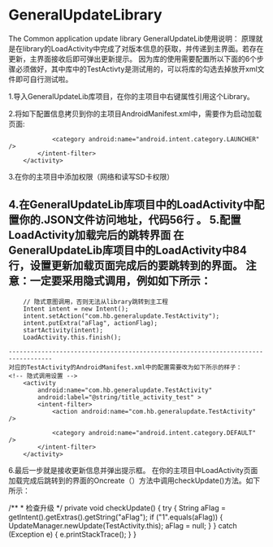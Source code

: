 # GeneralUpdateLibrary
The Common application update library
GeneralUpdateLib使用说明：
原理就是在library的LoadActivity中完成了对版本信息的获取，并传递到主界面。若存在更新，主界面接收后即可弹出更新提示。
因为库的使用需要配置所以下面的6个步骤必须做好，其中库中的TestActivty是测试用的，可以将库的勾选去掉放开xml文件即可自行测试啦。

1.导入GeneralUpdateLib库项目，在你的主项目中右键属性引用这个Library。

2.将如下配置信息拷贝到你的主项目AndroidManifest.xml中，需要作为启动加载页面:
	<activity
            android:name="com.hb.generalupdate.LoadActivity"
            android:label="@string/app_name"
            android:theme="@android:style/Theme.Translucent.NoTitleBar.Fullscreen" >
            <intent-filter>
                <action android:name="android.intent.action.MAIN" />

                <category android:name="android.intent.category.LAUNCHER" />
            </intent-filter>
        </activity>
3.在你的主项目中添加权限（网络和读写SD卡权限）
		<uses-permission android:name="android.permission.MOUNT_UNMOUNT_FILESYSTEMS" />
    <uses-permission android:name="android.permission.WRITE_EXTERNAL_STORAGE" />
    <uses-permission android:name="android.permission.ACCESS_NETWORK_STATE" />
    <uses-permission android:name="android.permission.ACCESS_WIFI_STATE" />
    <uses-permission android:name="android.permission.INTERNET" />

4.在GeneralUpdateLib库项目中的LoadActivity中配置你的.JSON文件访问地址，代码56行 。
5.配置LoadActivity加载完后的跳转界面
     在GeneralUpdateLib库项目中的LoadActivity中84行，设置更新加载页面完成后的要跳转到的界面。
     注意：一定要采用隐式调用，例如如下所示：
   ------------------------------------------------------------------------------------ 
   
		// 隐式意图调用，否则无法从library跳转到主工程
		Intent intent = new Intent();
		intent.setAction("com.hb.generalupdate.TestActivity");
		intent.putExtra("aFlag", actionFlag);
		startActivity(intent);
		LoadActivity.this.finish();

	----------------------------------------------------------------------------------
	对应的TestActivity的AndroidManifest.xml中的配置需要改为如下所示的样子：
	<!-- 隐式调用设置 -->
        <activity
            android:name="com.hb.generalupdate.TestActivity"
            android:label="@string/title_activity_test" >
            <intent-filter>
                <action android:name="com.hb.generalupdate.TestActivity" />

                <category android:name="android.intent.category.DEFAULT" />
            </intent-filter>
        </activity>
 6.最后一步就是接收更新信息并弹出提示框。
 在你的主项目中LoadActivity页面加载完成后跳转到的界面的Oncreate（）方法中调用checkUpdate()方法。如下所示：
 
 /**
	 * 检查升级
	 */
	private void checkUpdate() {
		try {
			String aFlag = getIntent().getExtras().getString("aFlag");
			if ("1".equals(aFlag)) {
				UpdateManager.newUpdate(TestActivity.this);
				aFlag = null;
			}
		} catch (Exception e) {
			e.printStackTrace();
		}
	}
